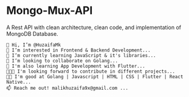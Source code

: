 # Mongo-Mux-API
A Rest API with clean architecture, clean code, and implementation of MongoDB Database.

    👋 Hi, I’m @HuzaifaMk
    👀 I’m interested in Frontend & Backend Development...
    🌱 I’m currently learning JavaScript & it's libraries...
    💞️ I’m looking to collaborate on Golang...
    📱 I'm also learning App Development with Flutter...
    👨🏻‍💻 I'm looking forward to contribute in different projects...
    🥷🏻 I'm good at Golang | Javascript | HTML | CSS | Flutter | React Native...
    📫 Reach me out! malikhuzaifa9x@gmail.com ...
